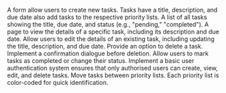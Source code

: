 ﻿A form allow users to create new tasks. Tasks have a
title, description, and due date also add tasks to the respective priority lists.
A list of all tasks showing the title, due date, and status (e.g., "pending," "completed").
A page to view the details of a specific task, including its
description and due date.
Allow users to edit the details of an existing task, including
updating the title, description, and due date.
Provide an option to delete a task. Implement a confirmation
dialogue before deletion.
Allow users to mark tasks as completed or change their status.
Implement a basic user authentication system ensures that only authorised users can create, view, edit, and delete tasks.
Move tasks between priority lists.
Each priority list is color-coded for quick identification.
